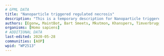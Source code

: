 ```yaml
---
# GPML DATA
title: "Nanoparticle triggered regulated necrosis"
description: "This is a temporary description for Nanoparticle triggered regulated necrosis"
authors: [Egonw, MaintBot, Bart Smeets, Mkutmon, Khanspers, Timverbruggen, Laurent]
organisms: [Homo sapiens]
# ADDITIONAL DATA
last-edited: 2020-05-28
communities: [AOP]
wpid: "WP2513"
---
```

